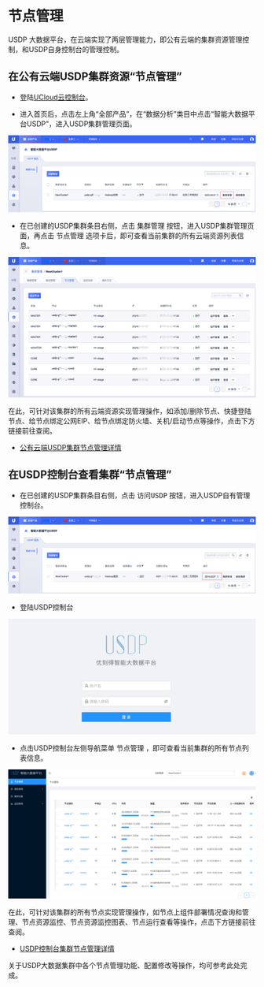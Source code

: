 # 节点管理

USDP 大数据平台，在云端实现了两层管理能力，即公有云端的集群资源管理控制，和USDP自身控制台的管理控制。

## 在公有云端USDP集群资源“节点管理”

- 登陆[UCloud云控制台](https://console.ucloud.cn/)。

- 进入首页后，点击左上角“全部产品”，在“数据分析”类目中点击“智能大数据平台USDP”，进入USDP集群管理页面。

![node_ucloud_usdp_entrance](../../images/operate/node/node_ucloud_usdp_entrance.png)

- 在已创建的USDP集群条目右侧，点击 <kbd>集群管理</kbd> 按钮，进入USDP集群管理页面，再点击 <kbd>节点管理</kbd> 选项卡后，即可查看当前集群的所有云端资源列表信息。

![node_ucloud_usdp_nodemanager](../../images/operate/node/node_ucloud_usdp_nodemanager.png)

在此，可针对该集群的所有云端资源实现管理操作，如添加/删除节点、快捷登陆节点、给节点绑定公网EIP、给节点绑定防火墙、关机/启动节点等操作，点击下方链接前往查阅。

- [公有云端USDP集群节点管理详情](/USDP/operate/node/cloud_node)

## 在USDP控制台查看集群“节点管理”

- 在已创建的USDP集群条目右侧，点击 <kbd>访问USDP</kbd> 按钮，进入USDP自有管理控制台。

![node_ucloud_usdp_console_entrance](../../images/operate/node/node_ucloud_usdp_console_entrance.png)

- 登陆USDP控制台

![node_usdp_console_entrance](../../images/operate/node/node_usdp_console_login.png)

- 点击USDP控制台左侧导航菜单 <kbd>节点管理</kbd> ，即可查看当前集群的所有节点列表信息。

![node_usdp_nodemanager](../../images/operate/node/node_usdp_nodemanager.png)

在此，可针对该集群的所有节点实现管理操作，如节点上组件部署情况查询和管理、节点资源监控、节点资源监控图表、节点运行查看等操作，点击下方链接前往查阅。

- [USDP控制台集群节点管理详情](/USDP/operate/node/usdp_node)

关于USDP大数据集群中各个节点管理功能、配置修改等操作，均可参考此处完成。

